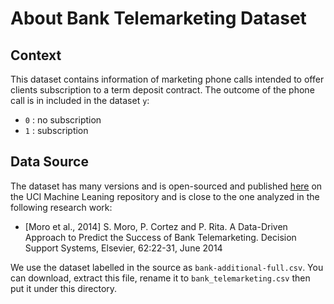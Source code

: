 # About Bank Telemarketing Dataset

## Context

This dataset contains information of marketing phone calls intended to offer clients subscription to a term deposit contract. The outcome of the phone call is in included in the dataset `y`:
* `0` : no subscription
* `1` : subscription

## Data Source

The dataset has many versions and is open-sourced and published [here](http://archive.ics.uci.edu/dataset/222/bank+marketing) on the UCI Machine Leaning repository and is close to the one analyzed in the following research work:

* [Moro et al., 2014] S. Moro, P. Cortez and P. Rita. A Data-Driven Approach to Predict the Success of Bank Telemarketing. Decision Support Systems, Elsevier, 62:22-31, June 2014

We use the dataset labelled in the source as `bank-additional-full.csv`. You can download, extract this file, rename it to `bank_telemarketing.csv` then put it under this directory.